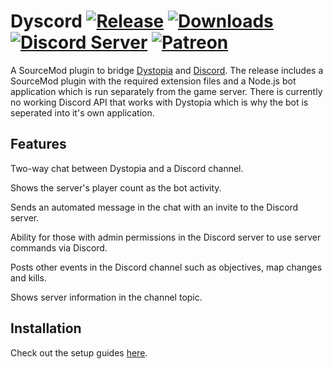 # Dyscord [![Release](https://img.shields.io/github/release/KarlofDuty/Dyscord.svg)](https://github.com/KarlOfDuty/Dyscord/releases) [![Downloads](https://img.shields.io/github/downloads/KarlOfDuty/Dyscord/total.svg)](https://github.com/KarlOfDuty/Dyscord/releases) [![Discord Server](https://img.shields.io/discord/430468637183442945.svg?label=discord)](https://discord.gg/C5qMvkj)  [![Patreon](https://img.shields.io/badge/patreon-donate-orange.svg)](https://patreon.com/karlofduty)
A SourceMod plugin to bridge [Dystopia](https://store.steampowered.com/app/17580/Dystopia/) and [Discord](https://discordapp.com/). The release includes a SourceMod plugin with the required extension files and a Node.js bot application which is run separately from the game server. There is currently no working Discord API that works with Dystopia which is why the bot is seperated into it's own application.

## Features

Two-way chat between Dystopia and a Discord channel.

Shows the server's player count as the bot activity.

Sends an automated message in the chat with an invite to the Discord server.

Ability for those with admin permissions in the Discord server to use server commands via Discord.

Posts other events in the Discord channel such as objectives, map changes and kills.

Shows server information in the channel topic.

## Installation

Check out the setup guides [here](https://github.com/KarlOfDuty/Dyscord/wiki).

